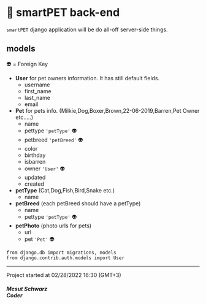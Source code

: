 # :sunflower: smartPET back-end

`smartPET` django application will be do all-off server-side things.

## models
:alien: = Foreign Key
- **User** for pet owners information. It has still default fields.
    - username
    - first_name
    - last_name
    - email
- **Pet** for pets info. (Milkie,Dog,Boxer,Brown,22-06-2019,Barren,Pet Owner etc.....)
    - name
    - pettype  `'petType'` :alien:
    - petbreed `'petBreed'` :alien:
    - color
    - birthday
    - isbarren
    - owner `'User'` :alien:
    - updated
    - created
- **petType** (Cat,Dog,Fish,Bird,Snake etc.)
    - name
- **petBreed** (each petBreed should have a petType)
    - name
    - pettype `'petType'` :alien:
- **petPhoto** (photo urls for pets)
    - url
    - pet `'Pet'` :alien:

```jinja
from django.db import migrations, models
from django.contrib.auth.models import User
```

***
Project started at 02/28/2022 16:30 (GMT+3)
##### Mesut Schwarz<br />Coder
